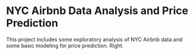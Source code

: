 # NYC Airbnb Data Analysis and Price Prediction

This project includes some exploratory analysis of NYC Airbnb data and some basic modeling for price prediction.
Right.
